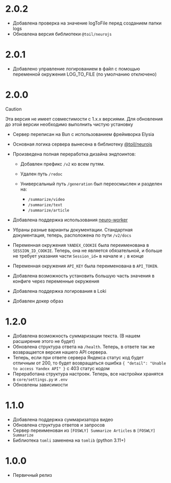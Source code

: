 # 2.0.2

- Добавлена проверка на значение logToFile перед созданием папки logs
- Обновлена версия библиотеки `@toil/neurojs`

# 2.0.1

- Добавлено управление логированием в файл с помощью переменной окружения LOG_TO_FILE (по умолчанию отключено)

# 2.0.0

> [!CAUTION]
> Эта версия не имеет совместимости с 1.x.x версиями.
> Для обновления до этой версии необходимо выполнить чистую установку

- Сервер переписан на Bun с использованием фреймворка Elysia
- Основная логика сервера вынесена в библиотеку [@toil/neurojs](https://github.com/FOSWLY/neurojs)
- Произведена полная переработка дизайна эндпоинтов:

  - Добавлен префикс `/v2` ко всем путям.

  - Удален путь `/redoc`

  - Универсальный путь `/generation` был переосмыслен и разделен на:

    - `/summarize/video`
    - `/summarize/text`
    - `/summarize/article`

- Добавлена поддержка использования [neuro-worker](https://github.com/FOSWLY/neuro-worker)
- Убраны разные варианты документации. Стандартная документация, теперь, расположена по пути `/v2/docs`
- Переменная окружения `YANDEX_COOKIE` была переименована в `SESSION_ID_COOKIE`. Теперь, она не является обязательной, и больше не требует указания части `Session_id=` в начале и `;` в конце
- Переменная окружения `API_KEY` была переименована в `API_TOKEN`.
- Добавлена возможность установить большую часть значения в конфиге через переменные окружения
- Добавлена поддержка логирования в Loki
- Добавлен докер образ

# 1.2.0

- Добавлена возможность суммаризации текста. (В нашем расширение этого не будет)
- Обновлена структура ответа на `/health`. Теперь, в ответе так же возвращается версия нашего API сервера.
- Теперь, если при ответе сервера Яндекса статус код будет отличным от 200, то будет возвращаться ошибка `{ "detail": "Unable to access Yandex API" }` с 403 статус кодом
- Переработана структура настроек. Теперь, все настройки хранятся в `core/settings.py` и `.env`
- Обновлены зависимости

# 1.1.0

- Добавлена поддержка суммаризатора видео
- Обновлена структура ответов и запросов
- Сервер переименован из `[FOSWLY] Summarize Articles` в `[FOSWLY] Summarize`
- Библиотека `tomli` заменена на `tomlib` (python 3.11+)

# 1.0.0

- Первичный релиз
